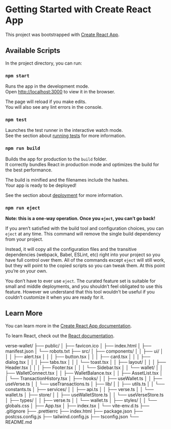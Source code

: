 # Getting Started with Create React App

This project was bootstrapped with [Create React App](https://github.com/facebook/create-react-app).

## Available Scripts

In the project directory, you can run:

### `npm start`

Runs the app in the development mode.\
Open [http://localhost:3000](http://localhost:3000) to view it in the browser.

The page will reload if you make edits.\
You will also see any lint errors in the console.

### `npm test`

Launches the test runner in the interactive watch mode.\
See the section about [running tests](https://facebook.github.io/create-react-app/docs/running-tests) for more information.

### `npm run build`

Builds the app for production to the `build` folder.\
It correctly bundles React in production mode and optimizes the build for the best performance.

The build is minified and the filenames include the hashes.\
Your app is ready to be deployed!

See the section about [deployment](https://facebook.github.io/create-react-app/docs/deployment) for more information.

### `npm run eject`

**Note: this is a one-way operation. Once you `eject`, you can’t go back!**

If you aren’t satisfied with the build tool and configuration choices, you can `eject` at any time. This command will remove the single build dependency from your project.

Instead, it will copy all the configuration files and the transitive dependencies (webpack, Babel, ESLint, etc) right into your project so you have full control over them. All of the commands except `eject` will still work, but they will point to the copied scripts so you can tweak them. At this point you’re on your own.

You don’t have to ever use `eject`. The curated feature set is suitable for small and middle deployments, and you shouldn’t feel obligated to use this feature. However we understand that this tool wouldn’t be useful if you couldn’t customize it when you are ready for it.

## Learn More

You can learn more in the [Create React App documentation](https://facebook.github.io/create-react-app/docs/getting-started).

To learn React, check out the [React documentation](https://reactjs.org/).

verse-wallet/
├── public/
│   ├── favicon.ico
│   ├── index.html
│   ├── manifest.json
│   └── robots.txt
├── src/
│   ├── components/
│   │   ├── ui/
│   │   │   ├── alert.tsx
│   │   │   ├── button.tsx
│   │   │   ├── card.tsx
│   │   │   ├── dialog.tsx
│   │   │   ├── tabs.tsx
│   │   │   └── toast.tsx
│   │   ├── layout/
│   │   │   ├── Header.tsx
│   │   │   ├── Footer.tsx
│   │   │   └── Sidebar.tsx
│   │   └── wallet/
│   │       ├── WalletConnect.tsx
│   │       ├── WalletBalance.tsx
│   │       ├── AssetList.tsx
│   │       └── TransactionHistory.tsx
│   ├── hooks/
│   │   ├── useWallet.ts
│   │   ├── useVerse.ts
│   │   └── useTransactions.ts
│   ├── lib/
│   │   ├── utils.ts
│   │   └── constants.ts
│   ├── services/
│   │   ├── api.ts
│   │   ├── verse.ts
│   │   └── wallet.ts
│   ├── store/
│   │   ├── useWalletStore.ts
│   │   └── useVerseStore.ts
│   ├── types/
│   │   ├── verse.ts
│   │   └── wallet.ts
│   ├── styles/
│   │   └── globals.css
│   ├── App.tsx
│   ├── index.tsx
│   └── vite-env.d.ts
├── .gitignore
├── .prettierrc
├── index.html
├── package.json
├── postcss.config.js
├── tailwind.config.js
├── tsconfig.json
└── README.md